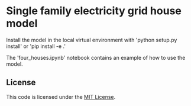 # Single family electricity grid house model

Install the model in the local virtual environment with 'python setup.py install' or 'pip install -e .'

The 'four_houses.ipynb' notebook contains an example of how to use the model.

<h2>License</h2>

This code is licensed under the [MIT License](LICENSE).